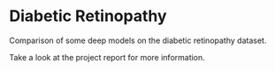 # Diabetic Retinopathy
Comparison of some deep models on the diabetic retinopathy dataset. 

Take a look at the project report for more information.
